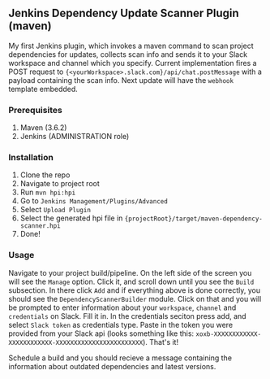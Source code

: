 ## Jenkins Dependency Update Scanner Plugin (maven)
My first Jenkins plugin, which invokes a maven command to scan project dependencies for updates, collects scan info 
and sends it to your Slack workspace and channel which you specify. Current implementation fires a POST request
to `{<yourWorkspace>.slack.com}/api/chat.postMessage` with a payload containing the scan info. Next update will have 
the `webhook` template embedded.

### Prerequisites
1. Maven (3.6.2)
2. Jenkins (ADMINISTRATION role)

### Installation
1. Clone the repo
2. Navigate to project root
3. Run `mvn hpi:hpi`
4. Go to `Jenkins Management/Plugins/Advanced`
5. Select `Upload Plugin`
6. Select the generated hpi file in `{projectRoot}/target/maven-dependency-scanner.hpi`
7. Done!

### Usage
Navigate to your project build/pipeline. On the left side of the screen you will see the `Manage` option. Click it, and scroll 
down until you see the `Build` subsection. In there click `Add` and if everything above is done correctly, you should see the `DependencyScannerBuilder`
module. Click on that and you will be prompted to enter information about your `workspace`, `channel` and `credentials` on Slack.
Fill it in. In the credentials seciton press add, and select `Slack token` as credentials type. Paste in the token you were
provided from your Slack api (looks something like this: `xoxb-XXXXXXXXXXXX-XXXXXXXXXXXX-XXXXXXXXXXXXXXXXXXXXXXXX`). That's it!

Schedule a build and you should recieve a message containing the information about outdated dependencies and latest versions.
